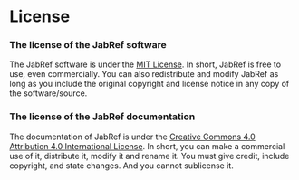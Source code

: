 # License

### The license of the JabRef software

The JabRef software is under the [MIT License](https://github.com/JabRef/jabref/blob/master/LICENSE.md). In short, JabRef is free to use, even commercially. You can also redistribute and modify JabRef as long as you include the original copyright and license notice in any copy of the software/source.

### The license of the JabRef documentation

The documentation of JabRef is under the [Creative Commons 4.0 Attribution 4.0 International License](https://github.com/JabRef/user-documentation/blob/master/LICENSE.md). In short, you can make a commercial use of it, distribute it, modify it and rename it. You must give credit, include copyright, and state changes. And you cannot sublicense it.

